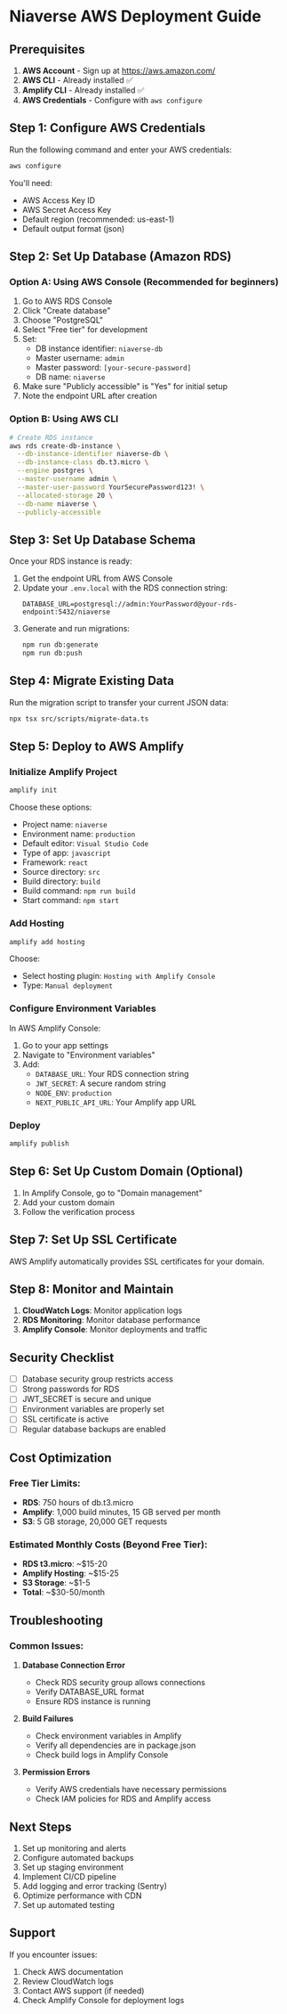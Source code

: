 # Niaverse AWS Deployment Guide

## Prerequisites

1. **AWS Account** - Sign up at https://aws.amazon.com/
2. **AWS CLI** - Already installed ✅
3. **Amplify CLI** - Already installed ✅
4. **AWS Credentials** - Configure with `aws configure`

## Step 1: Configure AWS Credentials

Run the following command and enter your AWS credentials:

```bash
aws configure
```

You'll need:
- AWS Access Key ID
- AWS Secret Access Key
- Default region (recommended: us-east-1)
- Default output format (json)

## Step 2: Set Up Database (Amazon RDS)

### Option A: Using AWS Console (Recommended for beginners)

1. Go to AWS RDS Console
2. Click "Create database"
3. Choose "PostgreSQL"
4. Select "Free tier" for development
5. Set:
   - DB instance identifier: `niaverse-db`
   - Master username: `admin`
   - Master password: `[your-secure-password]`
   - DB name: `niaverse`
6. Make sure "Publicly accessible" is "Yes" for initial setup
7. Note the endpoint URL after creation

### Option B: Using AWS CLI

```bash
# Create RDS instance
aws rds create-db-instance \
  --db-instance-identifier niaverse-db \
  --db-instance-class db.t3.micro \
  --engine postgres \
  --master-username admin \
  --master-user-password YourSecurePassword123! \
  --allocated-storage 20 \
  --db-name niaverse \
  --publicly-accessible
```

## Step 3: Set Up Database Schema

Once your RDS instance is ready:

1. Get the endpoint URL from AWS Console
2. Update your `.env.local` with the RDS connection string:
   ```
   DATABASE_URL=postgresql://admin:YourPassword@your-rds-endpoint:5432/niaverse
   ```
3. Generate and run migrations:
   ```bash
   npm run db:generate
   npm run db:push
   ```

## Step 4: Migrate Existing Data

Run the migration script to transfer your current JSON data:

```bash
npx tsx src/scripts/migrate-data.ts
```

## Step 5: Deploy to AWS Amplify

### Initialize Amplify Project

```bash
amplify init
```

Choose these options:
- Project name: `niaverse`
- Environment name: `production`
- Default editor: `Visual Studio Code`
- Type of app: `javascript`
- Framework: `react`
- Source directory: `src`
- Build directory: `build`
- Build command: `npm run build`
- Start command: `npm start`

### Add Hosting

```bash
amplify add hosting
```

Choose:
- Select hosting plugin: `Hosting with Amplify Console`
- Type: `Manual deployment`

### Configure Environment Variables

In AWS Amplify Console:
1. Go to your app settings
2. Navigate to "Environment variables"
3. Add:
   - `DATABASE_URL`: Your RDS connection string
   - `JWT_SECRET`: A secure random string
   - `NODE_ENV`: `production`
   - `NEXT_PUBLIC_API_URL`: Your Amplify app URL

### Deploy

```bash
amplify publish
```

## Step 6: Set Up Custom Domain (Optional)

1. In Amplify Console, go to "Domain management"
2. Add your custom domain
3. Follow the verification process

## Step 7: Set Up SSL Certificate

AWS Amplify automatically provides SSL certificates for your domain.

## Step 8: Monitor and Maintain

1. **CloudWatch Logs**: Monitor application logs
2. **RDS Monitoring**: Monitor database performance
3. **Amplify Console**: Monitor deployments and traffic

## Security Checklist

- [ ] Database security group restricts access
- [ ] Strong passwords for RDS
- [ ] JWT_SECRET is secure and unique
- [ ] Environment variables are properly set
- [ ] SSL certificate is active
- [ ] Regular database backups are enabled

## Cost Optimization

### Free Tier Limits:
- **RDS**: 750 hours of db.t3.micro
- **Amplify**: 1,000 build minutes, 15 GB served per month
- **S3**: 5 GB storage, 20,000 GET requests

### Estimated Monthly Costs (Beyond Free Tier):
- **RDS t3.micro**: ~$15-20
- **Amplify Hosting**: ~$15-25
- **S3 Storage**: ~$1-5
- **Total**: ~$30-50/month

## Troubleshooting

### Common Issues:

1. **Database Connection Error**
   - Check RDS security group allows connections
   - Verify DATABASE_URL format
   - Ensure RDS instance is running

2. **Build Failures**
   - Check environment variables in Amplify
   - Verify all dependencies are in package.json
   - Check build logs in Amplify Console

3. **Permission Errors**
   - Verify AWS credentials have necessary permissions
   - Check IAM policies for RDS and Amplify access

## Next Steps

1. Set up monitoring and alerts
2. Configure automated backups
3. Set up staging environment
4. Implement CI/CD pipeline
5. Add logging and error tracking (Sentry)
6. Optimize performance with CDN
7. Set up automated testing

## Support

If you encounter issues:
1. Check AWS documentation
2. Review CloudWatch logs
3. Contact AWS support (if needed)
4. Check Amplify Console for deployment logs